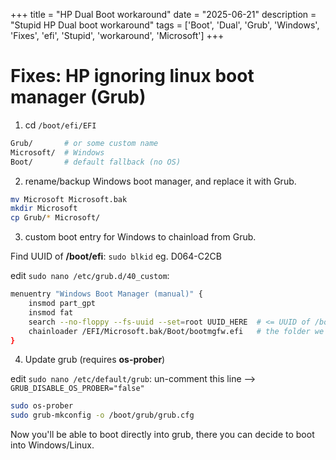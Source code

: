 +++
title = "HP Dual Boot workaround"
date = "2025-06-21"
description = "Stupid HP Dual boot workaround"
tags = ['Boot', 'Dual', 'Grub', 'Windows', 'Fixes', 'efi', 'Stupid', 'workaround', 'Microsoft']
+++

# Fixes: HP ignoring linux boot manager (Grub)

1. cd `/boot/efi/EFI`

```sh
Grub/       # or some custom name
Microsoft/  # Windows
Boot/       # default fallback (no OS)
```

2. rename/backup Windows boot manager, and replace it with Grub.
```sh
mv Microsoft Microsoft.bak
mkdir Microsoft
cp Grub/* Microsoft/
```

3. custom boot entry for Windows to chainload from Grub.

Find UUID of **/boot/efi**: `sudo blkid`
eg. D064-C2CB

edit `sudo nano /etc/grub.d/40_custom`:
```sh
menuentry "Windows Boot Manager (manual)" {
    insmod part_gpt
    insmod fat
    search --no-floppy --fs-uuid --set=root UUID_HERE  # <= UUID of /boot/efi
    chainloader /EFI/Microsoft.bak/Boot/bootmgfw.efi   # the folder we renamed in step 2.
}
```

4. Update grub (requires **os-prober**)

edit `sudo nano /etc/default/grub`:
un-comment this line -->
`GRUB_DISABLE_OS_PROBER="false"`


```sh
sudo os-prober
sudo grub-mkconfig -o /boot/grub/grub.cfg
```

Now you'll be able to boot directly into grub,
there you can decide to boot into Windows/Linux.